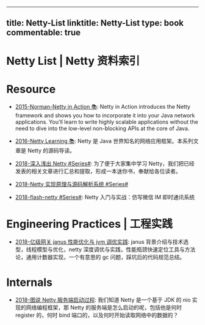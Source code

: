 
---
title: Netty-List
linktitle: Netty-List
type: book
commentable: true
---

# Netty List | Netty 资料索引

# Resource

- [2015-Norman-Netty in Action 📚](http://93.174.95.29/_ads/A861BBD08F8EADD7068C39B33DA23C16): Netty in Action introduces the Netty framework and shows you how to incorporate it into your Java network applications. You'll learn to write highly scalable applications without the need to dive into the low-level non-blocking APIs at the core of Java.

- [2016-Netty Learning 📚](https://github.com/code4craft/netty-learning): Netty 是 Java 世界知名的网络应用框架。本系列文章是 Netty 的源码导读。

- [2018-深入浅出 Netty #Series#](https://www.infoq.cn/article/netty-in-depth): 为了便于大家集中学习 Netty，我们把已经发表的相关文章进行汇总和提取，形成一本迷你书，奉献给各位读者。

- [2018-Netty 实现原理与源码解析系统 #Series#](http://www.iocoder.cn/Netty/Netty-collection/?title)

- [2018-flash-netty #Series#](https://github.com/lightningMan/flash-netty): Netty 入门与实战：仿写微信 IM 即时通讯系统

# Engineering Practices | 工程实践

- [2018-亿级网关 janus 性能优化与 jvm 调优实践](https://mp.weixin.qq.com/s/dbgLn55Ki9pfdEerbu7awg): janus 背景介绍与技术选型，线程模型与优化，netty 深度调优与实践，性能瓶颈快速定位工具与方法论，通用计数器实现，一个有意思的 gc 问题，踩坑后的代码规范总结。

# Internals

- [2018-图说 Netty 服务端启动过程](https://mp.weixin.qq.com/s/R-vh0y4wj8qqCe-R-JrJRQ): 我们知道 Netty 是一个基于 JDK 的 nio 实现的网络编程框架，那 Netty 的服务端是怎么启动的呢，包括他是何时 register 的，何时 bind 端口的，以及何时开始读取网络中的数据的？

    